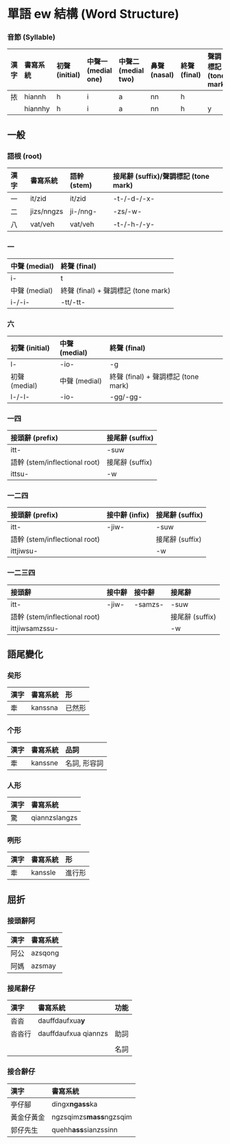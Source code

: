 # 單語 ew 結構 \(Word Structure\)

### 音節 \(Syllable\)

| 漢字 | 書寫系統 | 初聲 \(initial\) | 中聲一 \(medial one\) | 中聲二 \(medial two\) | 鼻聲 \(nasal\) | 終聲 \(final\) | 聲調標記 \(tone mark\) |
| :--- | :--- | :--- | :--- | :--- | :--- | :--- | :--- |
| 挔 | hiannh | h | i | a | nn | h | |
| | hiannhy | h | i | a | nn | h | y |

## 一般

### 語根 \(root\)

| 漢字 | 書寫系統 | 語幹 \(stem\) | 接尾辭 \(suffix\)/聲調標記 \(tone mark\) |
| :--- | :--- | :--- | :--- |
| 一 | it/zid | it/zid | -t-/-d-/-x- |
| 二 | jizs/nngzs | ji-/nng- | -zs/-w- |
| 八 | vat/veh | vat/veh | -t-/-h-/-y- |

### 一

| 中聲 \(medial\) | 終聲 \(final\) |
| :--- | :--- |
| i- | t |
| 中聲 \(medial\) | 終聲 \(final\) + 聲調標記 \(tone mark\) |
| i-/-i- | -tt/-tt- |

### 六

| 初聲 \(initial\) | 中聲 \(medial\) | 終聲 \(final\) |
| :--- | :--- | :--- |
| l- | -io- | -g |
| 初聲 \(medial\) | 中聲 \(medial\) | 終聲 \(final\) + 聲調標記 \(tone mark\) |
| l-/-l- | -io- | -gg/-gg- |

### 一四

| 接頭辭 \(prefix\) | 接尾辭 \(suffix\) |
| :--- | :--- |
| itt- | -suw |
| 語幹 \(stem/inflectional root\) | 接尾辭 \(suffix\) |
| ittsu- | -w |

### 一二四

| 接頭辭 \(prefix\) | 接中辭 \(infix\) | 接尾辭 \(suffix\) |
| :--- | :--- | :--- |
| itt- | -jiw- | -suw |
| 語幹 \(stem/inflectional root\) | | 接尾辭 \(suffix\) |
| ittjiwsu- | | -w |

### 一二三四

| 接頭辭 | 接中辭 | 接中辭 | 接尾辭 |
| :--- | :--- | :--- | :--- |
| itt- | -jiw- | -samzs- | -suw |
| 語幹 \(stem/inflectional root\) | | | 接尾辭 \(suffix\) |
| ittjiwsamzssu- | | | -w |

## 語尾變化

### 矣形

| 漢字 | 書寫系統 | 形 |
| :--- | :--- | :--- |
| 牽 | kanssna | 已然形 |

### 个形

| 漢字 | 書寫系統 | 品詞 |
| :--- | :--- | :--- |
| 牽 | kanssne | 名詞, 形容詞 |

### 人形

| 漢字 | 書寫系統 |
| :--- | :--- |
| 驚 | qiannzslangzs |

### 咧形

| 漢字 | 書寫系統 | 形 |
| :--- | :--- | :--- |
| 牽 | kanssle | 進行形 |

## 屈折

### 接頭辭阿

| 漢字 | 書寫系統 |
| :--- | :--- |
| 阿公 | azsqong |
| 阿媽 | azsmay |

### 接尾辭仔

| 漢字 | 書寫系統 | 功能 |
| :--- | :--- | :--- |
| 沓沓 | dauffdaufxua**y** | |
| 沓沓行 | dauffdaufxua qiannzs | 助詞 |
| | | |
| | | 名詞 |

### 接合辭仔

| 漢字 | 書寫系統 |
| :--- | :--- |
| 亭仔腳 | dingx**ngass**ka |
| 黃金仔黃金 | ngzsqimzs**mass**ngzsqim |
| 郭仔先生 | quehh**ass**sianzssinn |


